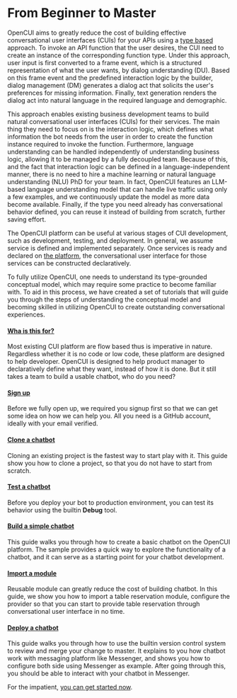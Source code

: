 # From Beginner to Master
OpenCUI aims to greatly reduce the cost of building effective conversational user interfaces (CUIs) for your APIs using a [type based](../essentials/sgcui.md) approach. To invoke an API function that the user desires, the CUI need to create an instance of the corresponding function type. Under this approach, user input is first converted to a frame event, which is a structured representation of what the user wants, by dialog understanding (DU). Based on this frame event and the predefined interaction logic by the builder, dialog management (DM) generates a dialog act that solicits the user's preferences for missing information. Finally, text generation renders the dialog act into natural language in the required language and demographic.

This approach enables existing business development teams to build natural conversational user interfaces (CUIs) for their services. The main thing they need to focus on is the interaction logic, which defines what information the bot needs from the user in order to create the function instance required to invoke the function. Furthermore, language understanding can be handled independently of understanding business logic, allowing it to be managed by a fully decoupled team. Because of this, and the fact that interaction logic can be defined in a language-independent manner, there is no need to hire a machine learning or natural language understanding (NLU) PhD for your team. In fact, OpenCUI features an LLM-based language understanding model that can handle live traffic using only a few examples, and we continuously update the model as more data become available. Finally, if the type you need already has conversational behavior defined, you can reuse it instead of building from scratch, further saving effort.

The OpenCUI platform can be useful at various stages of CUI development, such as development, testing, and deployment. In general, we assume service is defined and implemented separately. Once services is ready and declared on [the platform](https://build.opencui.io), the conversational user interface for those services can be constructed declaratively. 

To fully utilize OpenCUI, one needs to understand its type-grounded conceptual model, which may require some practice to become familiar with. To aid in this process, we have created a set of tutorials that will guide you through the steps of understanding the conceptual model and becoming skilled in utilizing OpenCUI to create outstanding conversational experiences.

#### [Wha is this for?](are-you-ready.md)
Most existing CUI platform are flow based thus is imperative in nature. Regardless whether it is no code or low code, these platform are designed to help developer. OpenCUI is designed to help product manager to declaratively define what they want, instead of how it is done. But it still takes a team to build a usable chatbot, who do you need?

#### [Sign up](signingup.md)
Before we fully open up, we required you signup first so that we can get some idea on how we can help you. All you need is a GitHub account, ideally with your email verified. 

#### [Clone a chatbot](start-with-clone.md)
Cloning an existing project is the fastest way to start play with it. This guide show you how to clone a project, so that you do not have to start from scratch.

#### [Test a chatbot](debug.md)
Before you deploy your bot to production environment, you can test its behavior using the builtin **Debug** tool.

#### [Build a simple chatbot](pingpong.md)
This guide walks you through how to create a basic chatbot on the OpenCUI platform. The sample provides a quick way to explore the functionality of a chatbot, and it can serve as a starting point for your chatbot development. 

#### [Import a module](quickstart-reservation.md)
Reusable module can greatly reduce the cost of building chatbot. In this guide, we show you how to import a table reservation module, configure the provider so that you can start to provide table reservation through conversational user interface in no time.

#### [Deploy a chatbot](quickstart-channel.md)
This guide walks you through how to use the builtin version control system to review and merge your change to master. It explains to you how chatbot work with messaging platform like Messenger, and shows you how to configure both side using Messenger as example. After going through this, you should be able to interact with your chatbot in Messenger. 


For the impatient, [you can get started now](https://build.opencui.io).
